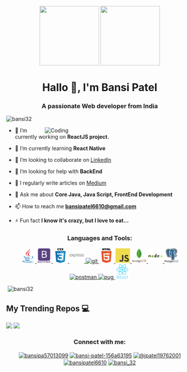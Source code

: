 <!--[![MasterHead](https://rajanand.typepad.com/.a/6a0134885583a4970c0163063fe070970d-pi)](https://Bansi32.github.io)-->
<p align="center"> <img src="https://octodex.github.com/images/daftpunktocat-thomas.gif" height="160px" width="160px"> <img src="https://octodex.github.com/images/daftpunktocat-guy.gif" height="160px" width="160px"> </p>

<h1 align="center">Hallo 👋, I'm Bansi Patel</h1>
<a href="https://bansi-patel-portfolio.000webhostapp.com/"></a>
<h3 align="center">A passionate Web developer from India</h3>

<p align="left"> <img src="https://komarev.com/ghpvc/?username=bansi32&label=Profile%20views&color=0e75b6&style=flat" alt="bansi32" /> </p>

<img align="right" alt="Coding" width="400" src="https://cdn.dribbble.com/users/2646423/screenshots/5507196/computer.gif" />

- 🔭 I’m currently working on **ReactJS project.**

- 🌱 I’m currently learning **React Native**

- 👯 I’m looking to collaborate on [Linkedln](linkedin.com/in/bansi-patel-156a63195)

- 🤝 I’m looking for help with **BackEnd**

- 📝 I regularly write articles on [Medium](https://medium.com/@jpatel19762001)

- 💬 Ask me about **Core Java, Java Script, FrontEnd Development**

- 📫 How to reach me **bansipatel6610@gmail.com**

- ⚡ Fun fact **I know it's crazy, but I love to eat…**

<h3 align="center">Languages and Tools:</h3>
<p align="center"> </a> <a href="https://www.java.com" target="_blank"> <img src="https://raw.githubusercontent.com/devicons/devicon/master/icons/java/java-original.svg" alt="java" width="40" height="40"/><a href="https://getbootstrap.com" target="_blank"> <img src="https://raw.githubusercontent.com/devicons/devicon/master/icons/bootstrap/bootstrap-plain-wordmark.svg" alt="bootstrap" width="40" height="40"/> </a> <a href="https://www.w3schools.com/css/" target="_blank"> <img src="https://raw.githubusercontent.com/devicons/devicon/master/icons/css3/css3-original-wordmark.svg" alt="css3" width="40" height="40"/> </a> <a href="https://expressjs.com" target="_blank"> <img src="https://raw.githubusercontent.com/devicons/devicon/master/icons/express/express-original-wordmark.svg" alt="express" width="40" height="40"/> </a> <a href="https://git-scm.com/" target="_blank"> <img src="https://www.vectorlogo.zone/logos/git-scm/git-scm-icon.svg" alt="git" width="40" height="40"/> </a> <a href="https://www.w3.org/html/" target="_blank"> <img src="https://raw.githubusercontent.com/devicons/devicon/master/icons/html5/html5-original-wordmark.svg" alt="html5" width="40" height="40"/> </a> <a href="https://developer.mozilla.org/en-US/docs/Web/JavaScript" target="_blank"> <img src="https://raw.githubusercontent.com/devicons/devicon/master/icons/javascript/javascript-original.svg" alt="javascript" width="40" height="40"/> </a> <a href="https://www.mongodb.com/" target="_blank"> <img src="https://raw.githubusercontent.com/devicons/devicon/master/icons/mongodb/mongodb-original-wordmark.svg" alt="mongodb" width="40" height="40"/> </a> <a href="https://nodejs.org" target="_blank"> <img src="https://raw.githubusercontent.com/devicons/devicon/master/icons/nodejs/nodejs-original-wordmark.svg" alt="nodejs" width="40" height="40"/> </a> <a href="https://www.postgresql.org" target="_blank"> <img src="https://raw.githubusercontent.com/devicons/devicon/master/icons/postgresql/postgresql-original-wordmark.svg" alt="postgresql" width="40" height="40"/> </a> <a href="https://postman.com" target="_blank"> <img src="https://www.vectorlogo.zone/logos/getpostman/getpostman-icon.svg" alt="postman" width="40" height="40"/> </a> <a href="https://pugjs.org" target="_blank"> <img src="https://cdn.worldvectorlogo.com/logos/pug.svg" alt="pug" width="40" height="40"/> </a> <a href="https://reactjs.org/" target="_blank"> <img src="https://raw.githubusercontent.com/devicons/devicon/master/icons/react/react-original-wordmark.svg" alt="react" width="40" height="40"/> </a> </p>

<p>&nbsp;<img align="center" src="https://github-readme-stats.vercel.app/api?username=bansi32&show_icons=true&title_color=03fc90&icon_color=03fc90&text_color=03fc90&bg_color=002b19" alt="bansi32" /></p>

## My Trending Repos 💻

[![](https://github-readme-stats.vercel.app/api/pin/?username=Bansi32&repo=NotesApp&bg_color=002b19&title_color=03fc90&text_color=03fc90)](https://github.com/saviomartin/gradientking)
[![](https://github-readme-stats.vercel.app/api/pin/?username=Bansi32&repo=RockPaperScissor&bg_color=002b19&title_color=03fc90&text_color=03fc90)](https://github.com/saviomartin/loficlub)


<!--<p><img align="center" src="https://github-readme-streak-stats.herokuapp.com/?user=bansi32&" alt="bansi32" /></p>-->

<h3 align="center">Connect with me:</h3>
<p align="center">
<a href="https://twitter.com/bansipa57013099" target="blank"><img align="center" src="https://raw.githubusercontent.com/rahuldkjain/github-profile-readme-generator/master/src/images/icons/Social/twitter.svg" alt="bansipa57013099" height="30" width="40" /></a>
<a href="https://linkedin.com/in/bansi-patel-156a63195" target="blank"><img align="center" src="https://raw.githubusercontent.com/rahuldkjain/github-profile-readme-generator/master/src/images/icons/Social/linked-in-alt.svg" alt="bansi-patel-156a63195" height="30" width="40" /></a>
<a href="https://medium.com/@jpatel19762001" target="blank"><img align="center" src="https://raw.githubusercontent.com/rahuldkjain/github-profile-readme-generator/master/src/images/icons/Social/medium.svg" alt="@jpatel19762001" height="30" width="40" /></a>
<a href="https://www.hackerrank.com/bansipatel6610" target="blank"><img align="center" src="https://raw.githubusercontent.com/rahuldkjain/github-profile-readme-generator/master/src/images/icons/Social/hackerrank.svg" alt="bansipatel6610" height="30" width="40" /></a>
<a href="https://www.leetcode.com/bansi_32" target="blank"><img align="center" src="https://raw.githubusercontent.com/rahuldkjain/github-profile-readme-generator/master/src/images/icons/Social/leet-code.svg" alt="bansi_32" height="30" width="40" /></a>
</p>

